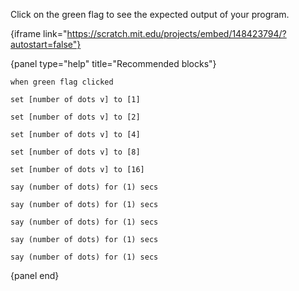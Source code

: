 Click on the green flag to see the expected output of your program.

{iframe link="https://scratch.mit.edu/projects/embed/148423794/?autostart=false"}

{panel type="help" title="Recommended blocks"}

```scratch
when green flag clicked
```

<pre><code class="scratch:split:random">set [number of dots v] to [1]

set [number of dots v] to [2]

set [number of dots v] to [4]

set [number of dots v] to [8]

set [number of dots v] to [16]
</code></pre>

<pre><code class="scratch:split:random">say (number of dots) for (1) secs

say (number of dots) for (1) secs

say (number of dots) for (1) secs

say (number of dots) for (1) secs

say (number of dots) for (1) secs
</code></pre>

{panel end}